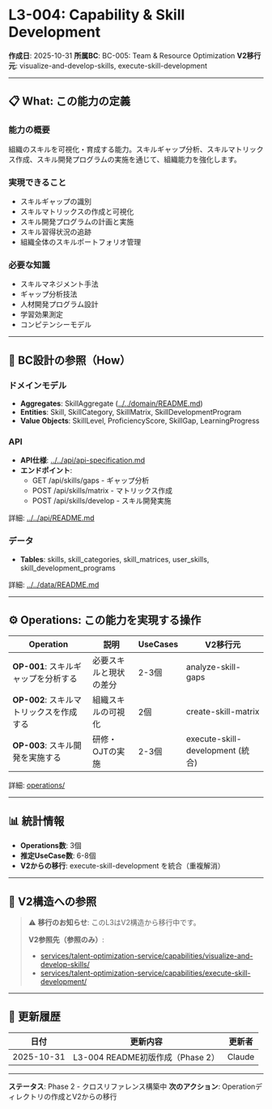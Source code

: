 # L3-004: Capability & Skill Development

**作成日**: 2025-10-31
**所属BC**: BC-005: Team & Resource Optimization
**V2移行元**: visualize-and-develop-skills, execute-skill-development

---

## 📋 What: この能力の定義

### 能力の概要
組織のスキルを可視化・育成する能力。スキルギャップ分析、スキルマトリックス作成、スキル開発プログラムの実施を通じて、組織能力を強化します。

### 実現できること
- スキルギャップの識別
- スキルマトリックスの作成と可視化
- スキル開発プログラムの計画と実施
- スキル習得状況の追跡
- 組織全体のスキルポートフォリオ管理

### 必要な知識
- スキルマネジメント手法
- ギャップ分析技法
- 人材開発プログラム設計
- 学習効果測定
- コンピテンシーモデル

---

## 🔗 BC設計の参照（How）

### ドメインモデル
- **Aggregates**: SkillAggregate ([../../domain/README.md](../../domain/README.md#skill-aggregate))
- **Entities**: Skill, SkillCategory, SkillMatrix, SkillDevelopmentProgram
- **Value Objects**: SkillLevel, ProficiencyScore, SkillGap, LearningProgress

### API
- **API仕様**: [../../api/api-specification.md](../../api/api-specification.md)
- **エンドポイント**:
  - GET /api/skills/gaps - ギャップ分析
  - POST /api/skills/matrix - マトリックス作成
  - POST /api/skills/develop - スキル開発実施

詳細: [../../api/README.md](../../api/README.md)

### データ
- **Tables**: skills, skill_categories, skill_matrices, user_skills, skill_development_programs

詳細: [../../data/README.md](../../data/README.md)

---

## ⚙️ Operations: この能力を実現する操作

| Operation | 説明 | UseCases | V2移行元 |
|-----------|------|----------|---------|
| **OP-001**: スキルギャップを分析する | 必要スキルと現状の差分 | 2-3個 | analyze-skill-gaps |
| **OP-002**: スキルマトリックスを作成する | 組織スキルの可視化 | 2個 | create-skill-matrix |
| **OP-003**: スキル開発を実施する | 研修・OJTの実施 | 2-3個 | execute-skill-development (統合) |

詳細: [operations/](operations/)

---

## 📊 統計情報

- **Operations数**: 3個
- **推定UseCase数**: 6-8個
- **V2からの移行**: execute-skill-development を統合（重複解消）

---

## 🔗 V2構造への参照

> ⚠️ **移行のお知らせ**: このL3はV2構造から移行中です。
>
> **V2参照先（参照のみ）**:
> - [services/talent-optimization-service/capabilities/visualize-and-develop-skills/](../../../../services/talent-optimization-service/capabilities/visualize-and-develop-skills/)
> - [services/talent-optimization-service/capabilities/execute-skill-development/](../../../../services/talent-optimization-service/capabilities/execute-skill-development/)

---

## 📝 更新履歴

| 日付 | 更新内容 | 更新者 |
|------|---------|--------|
| 2025-10-31 | L3-004 README初版作成（Phase 2） | Claude |

---

**ステータス**: Phase 2 - クロスリファレンス構築中
**次のアクション**: Operationディレクトリの作成とV2からの移行
